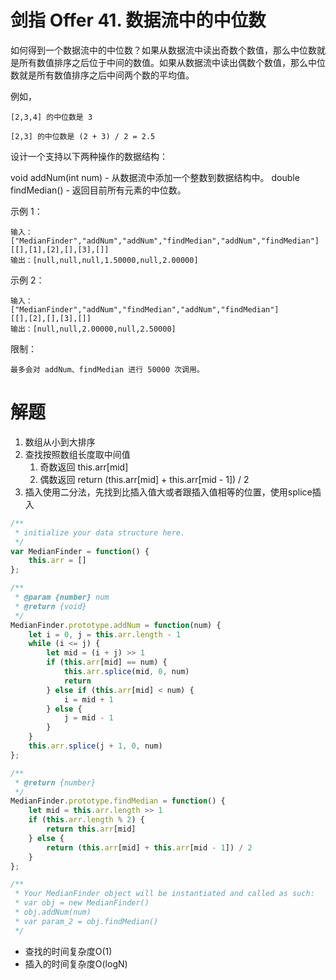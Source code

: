# 剑指 Offer 41. 数据流中的中位数
如何得到一个数据流中的中位数？如果从数据流中读出奇数个数值，那么中位数就是所有数值排序之后位于中间的数值。如果从数据流中读出偶数个数值，那么中位数就是所有数值排序之后中间两个数的平均值。

例如，
```
[2,3,4] 的中位数是 3

[2,3] 的中位数是 (2 + 3) / 2 = 2.5
```
设计一个支持以下两种操作的数据结构：

void addNum(int num) - 从数据流中添加一个整数到数据结构中。
double findMedian() - 返回目前所有元素的中位数。

示例 1：
```
输入：
["MedianFinder","addNum","addNum","findMedian","addNum","findMedian"]
[[],[1],[2],[],[3],[]]
输出：[null,null,null,1.50000,null,2.00000]
```

示例 2：

```
输入：
["MedianFinder","addNum","findMedian","addNum","findMedian"]
[[],[2],[],[3],[]]
输出：[null,null,2.00000,null,2.50000]
```

限制：
```
最多会对 addNum、findMedian 进行 50000 次调用。
```

# 解题
1. 数组从小到大排序
2. 查找按照数组长度取中间值
   1. 奇数返回 this.arr[mid]
   2. 偶数返回 return (this.arr[mid] + this.arr[mid - 1]) / 2
3. 插入使用二分法，先找到比插入值大或者跟插入值相等的位置，使用splice插入

```js
/**
 * initialize your data structure here.
 */
var MedianFinder = function() {
    this.arr = []
};

/** 
 * @param {number} num
 * @return {void}
 */
MedianFinder.prototype.addNum = function(num) {
    let i = 0, j = this.arr.length - 1
    while (i <= j) {
        let mid = (i + j) >> 1
        if (this.arr[mid] == num) {
            this.arr.splice(mid, 0, num)
            return
        } else if (this.arr[mid] < num) {
            i = mid + 1
        } else {
            j = mid - 1
        }
    }
    this.arr.splice(j + 1, 0, num)
};

/**
 * @return {number}
 */
MedianFinder.prototype.findMedian = function() {
    let mid = this.arr.length >> 1
    if (this.arr.length % 2) {
        return this.arr[mid]
    } else {
        return (this.arr[mid] + this.arr[mid - 1]) / 2
    }
};

/**
 * Your MedianFinder object will be instantiated and called as such:
 * var obj = new MedianFinder()
 * obj.addNum(num)
 * var param_2 = obj.findMedian()
 */
```

- 查找的时间复杂度O(1)
- 插入的时间复杂度O(logN)